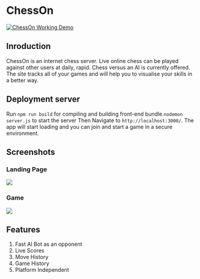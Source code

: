 # ChessOn

 [![ChessOn Working Demo](/ss/1.png)](https://youtu.be/aNYi69mody8)
## Inroduction
ChessOn is an internet chess server. Live online chess can be played against other users at daily, rapid. Chess versus an AI is currently offered. The site tracks all of your games and will help you to visualise your skills in a better way.

## Deployment server
Run `npm run build` for compiling and building front-end bundle.`nodemon server.js` to start the server Then  Navigate to `http://localhost:3000/`.
The app will start loading and you can join and start a game in a secure environment.

## Screenshots
### Landing Page
<img src="/ss/1.png"></img>

### Game 
<img src="/ss/2.png"></img>

## Features
1. Fast AI Bot as an opponent 
2. Live Scores
3. Move History
4. Game History
4. Platform Independent
